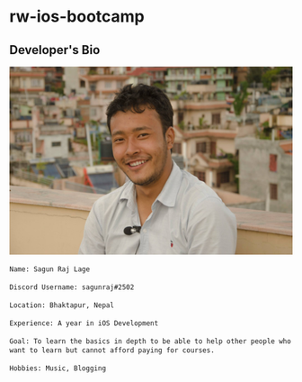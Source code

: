 # rw-ios-bootcamp

## Developer's Bio
![Sagun Raj Lage](./sagun-raj-lage.jpg "Developer's Photo")
```
Name: Sagun Raj Lage

Discord Username: sagunraj#2502

Location: Bhaktapur, Nepal

Experience: A year in iOS Development

Goal: To learn the basics in depth to be able to help other people who want to learn but cannot afford paying for courses.

Hobbies: Music, Blogging
```
